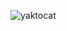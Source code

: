 [](https://lab.github.com/RSLUP/communicating-using-markdown)
![yaktocat](https://user-images.githubusercontent.com/58904435/131867454-c699a2a9-d137-4058-8f61-c748aed560e2.png)
